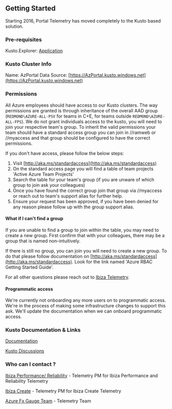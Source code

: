 ## Getting Started

Starting 2016, Portal Telemetry has moved completely to the Kusto based solution. 

### Pre-requisites

Kusto.Explorer: [Application](http://kusto-us/ke/Kusto.Explorer.application)

### Kusto Cluster Info

Name: AzPortal
Data Source: [https://AzPortal.kusto.windows.net](https://AzPortal.kusto.windows.net)


### Permissions

All Azure employees should have access to our Kusto clusters. The way permissions are granted is through inheritance of the overall AAD group (`REDMOND\AZURE-ALL-PSV` for teams in C+E, for teams outside `REDMOND\AZURE-ALL-FPS`). We do not grant individuals access to the kusto, you will need to join your respective team's group. To inherit the valid permissions your team should have a standard access group you can join in //ramweb or //myaccess and that group should be configured to have the correct permissions.

If you don't have access, please follow the below steps:

1. Visit [http://aka.ms/standardaccess](http://aka.ms/standardaccess)
1. On the standard access page you will find a table of team projects 'Active ​Azure  Team Projects'
1. Search the table for your team's group (if you are unware of which group to join ask your colleagues)
1. Once you have found the correct group join that group via //myaccess or reach out to team's support alias for further help.
1. Ensure your request has been approved, if you have been denied for any reason please follow up with the group support alias.

#### What if I can't find a group

If you are unable to find a group to join within the table, you may need to create a new group. First confirm that with your colleagues, there may be a group that is named non-intuitively.

If there is still no group, you can join you will need to create a new group. To do that please follow documentation on [http://aka.ms/standardaccess](http://aka.ms/standardaccess).
Look for the link named 'Azure RBAC Getting Started Guide'.


For all other questions please reach out to [Ibiza Telemetry](mailto:ibiza-telemetry@microsoft.com).


#### Programmatic access

We're currently not onboarding any more users on to programmatic access. We're in the process of making some infrastructure changes to support this ask.
We'll update the documentation when we can onboard programmatic access.

### Kusto Documentation & Links

[Documentation](http://kusto.azurewebsites.net/docs)

[Kusto Discussions](http://idwebelements/GroupManagement.aspx?Group=KusTalk&Operation=join)

### Who can I contact ?

[Ibiza Performance/ Reliability](mailto:ibiza-perf@microsoft.com;ibiza-reliability@microsoft.com) - Telemetry PM for Ibiza Performance and Reliability Telemetry

[Ibiza Create](mailto:ibiza-create@microsoft.com) - Telemetry PM for Ibiza Create Telemetry

[Azure Fx Gauge Team](mailto:azurefxg@microsoft.com) - Telemetry Team

